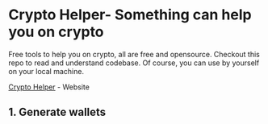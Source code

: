 # Crypto Helper- Something can help you on crypto

Free tools to help you on crypto, all are free and opensource. Checkout this repo to read and understand codebase. Of course, you can use by yourself on your local machine.

[Crypto Helper](https://crypto-helpers.vercel.app/) - Website

## 1. Generate wallets
